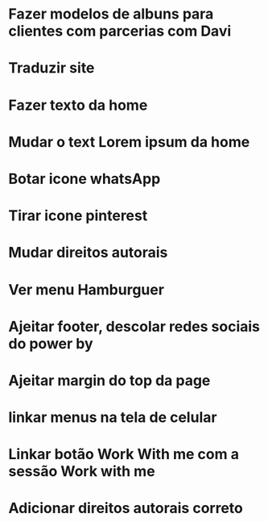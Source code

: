 # Fazer modelos de albuns para clientes com parcerias com Davi #
# Traduzir site
# Fazer texto da home
# Mudar o text Lorem ipsum da home
# Botar icone whatsApp
# Tirar icone pinterest
# Mudar direitos autorais 
# Ver menu Hamburguer
# Ajeitar footer, descolar redes sociais do power by
# Ajeitar  margin do top da page 
# linkar menus na tela de celular 
# Linkar botão Work With me com a sessão Work with me
# Adicionar direitos autorais correto